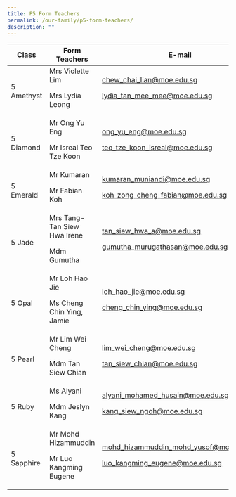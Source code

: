 ```yaml
---
title: P5 Form Teachers
permalink: /our-family/p5-form-teachers/
description: ""
---
```

| Class | Form Teachers | E-mail |
| -------- | -------- | -------- |
5 Amethyst | Mrs Violette Lim<p>Mrs Lydia Leong</p> | chew_chai_lian@moe.edu.sg<p>lydia_tan_mee_mee@moe.edu.sg</p>
5 Diamond | Mr Ong Yu Eng<p>Mr Isreal Teo Tze Koon</p> | ong_yu_eng@moe.edu.sg<p>teo_tze_koon_isreal@moe.edu.sg</p>
5 Emerald | Mr Kumaran<p>Mr Fabian Koh</p> | kumaran_muniandi@moe.edu.sg<p>koh_zong_cheng_fabian@moe.edu.sg</p>
5 Jade | Mrs Tang-Tan Siew Hwa Irene<p>Mdm Gumutha</p> | tan_siew_hwa_a@moe.edu.sg<p>gumutha_murugathasan@moe.edu.sg</p>
5 Opal | Mr Loh Hao Jie<p>Ms Cheng Chin Ying, Jamie</p> | loh_hao_jie@moe.edu.sg<p>cheng_chin_ying@moe.edu.sg</p>
5 Pearl | Mr Lim Wei Cheng<p>Mdm Tan Siew Chian</p> | lim_wei_cheng@moe.edu.sg<p>tan_siew_chian@moe.edu.sg</p>
5 Ruby | Ms Alyani<p>Mdm Jeslyn Kang</p> | alyani_mohamed_husain@moe.edu.sg<p>kang_siew_ngoh@moe.edu.sg</p>
5 Sapphire | Mr Mohd Hizammuddin<p>Mr Luo Kangming Eugene</p> | mohd_hizammuddin_mohd_yusof@moe.edu.sg<p>luo_kangming_eugene@moe.edu.sg</p>